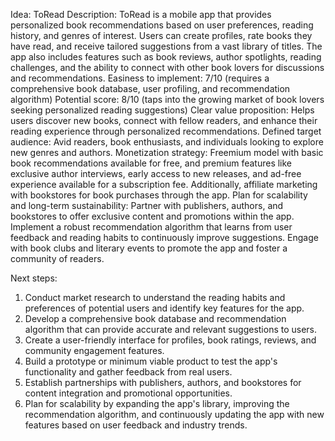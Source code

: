 Idea: ToRead
Description: ToRead is a mobile app that provides personalized book recommendations based on user preferences, reading history, and genres of interest. Users can create profiles, rate books they have read, and receive tailored suggestions from a vast library of titles. The app also includes features such as book reviews, author spotlights, reading challenges, and the ability to connect with other book lovers for discussions and recommendations.
Easiness to implement: 7/10 (requires a comprehensive book database, user profiling, and recommendation algorithm)
Potential score: 8/10 (taps into the growing market of book lovers seeking personalized reading suggestions)
Clear value proposition: Helps users discover new books, connect with fellow readers, and enhance their reading experience through personalized recommendations.
Defined target audience: Avid readers, book enthusiasts, and individuals looking to explore new genres and authors.
Monetization strategy: Freemium model with basic book recommendations available for free, and premium features like exclusive author interviews, early access to new releases, and ad-free experience available for a subscription fee. Additionally, affiliate marketing with bookstores for book purchases through the app.
Plan for scalability and long-term sustainability: Partner with publishers, authors, and bookstores to offer exclusive content and promotions within the app. Implement a robust recommendation algorithm that learns from user feedback and reading habits to continuously improve suggestions. Engage with book clubs and literary events to promote the app and foster a community of readers.

Next steps:
1. Conduct market research to understand the reading habits and preferences of potential users and identify key features for the app.
2. Develop a comprehensive book database and recommendation algorithm that can provide accurate and relevant suggestions to users.
3. Create a user-friendly interface for profiles, book ratings, reviews, and community engagement features.
4. Build a prototype or minimum viable product to test the app's functionality and gather feedback from real users.
5. Establish partnerships with publishers, authors, and bookstores for content integration and promotional opportunities.
6. Plan for scalability by expanding the app's library, improving the recommendation algorithm, and continuously updating the app with new features based on user feedback and industry trends.